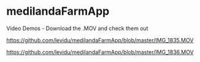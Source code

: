 # medilandaFarmApp

Video Demos - Download the .MOV and check them out

https://github.com/levidu/medilandaFarmApp/blob/master/IMG_1835.MOV

https://github.com/levidu/medilandaFarmApp/blob/master/IMG_1836.MOV

